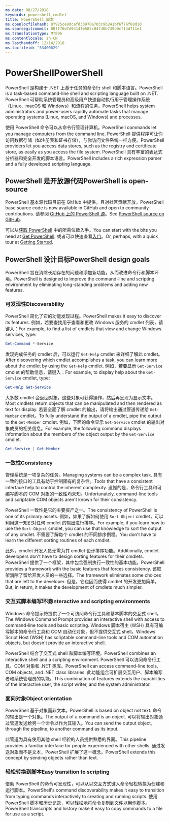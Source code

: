 ```yaml
---
ms.date: 08/27/2018
keywords: powershell,cmdlet
title: PowerShell 脚本
ms.openlocfilehash: 07925ce8dcafd33970a703c9b241bf6f76f88d10
ms.sourcegitcommit: 00ff76d7d9414fe585c04740b739b9cf14d711e1
ms.translationtype: MTE95
ms.contentlocale: zh-CN
ms.lasthandoff: 12/14/2018
ms.locfileid: "53400829"
---
```

# <a name="powershell"></a><span data-ttu-id="1b324-103">PowerShell</span><span class="sxs-lookup"><span data-stu-id="1b324-103">PowerShell</span></span>

<span data-ttu-id="1b324-104">PowerShell 是构建于 .NET 上基于任务的命令行 shell 和脚本语言。</span><span class="sxs-lookup"><span data-stu-id="1b324-104">PowerShell is a task-based command-line shell and scripting language built on .NET.</span></span>
<span data-ttu-id="1b324-105">PowerShell 可帮助系统管理员和高级用户快速自动执行用于管理操作系统（Linux、macOS 和 Windows）和流程的任务。</span><span class="sxs-lookup"><span data-stu-id="1b324-105">PowerShell helps system administrators and power-users rapidly automate tasks that manage operating systems (Linux, macOS, and Windows) and processes.</span></span>

<span data-ttu-id="1b324-106">使用 PowerShell 命令可以从命令行管理计算机。</span><span class="sxs-lookup"><span data-stu-id="1b324-106">PowerShell commands let you manage computers from the command line.</span></span> <span data-ttu-id="1b324-107">PowerShell 提供程序可让你访问数据存储（如注册表和证书存储），与你访问文件系统一样方便。</span><span class="sxs-lookup"><span data-stu-id="1b324-107">PowerShell providers let you access data stores, such as the registry and certificate store, as easily as you access the file system.</span></span> <span data-ttu-id="1b324-108">PowerShell 具有丰富的表达式分析器和完全开发的脚本语言。</span><span class="sxs-lookup"><span data-stu-id="1b324-108">PowerShell includes a rich expression parser and a fully developed scripting language.</span></span>

## <a name="powershell-is-open-source"></a><span data-ttu-id="1b324-109">PowerShell 是开放源代码</span><span class="sxs-lookup"><span data-stu-id="1b324-109">PowerShell is open-source</span></span>

<span data-ttu-id="1b324-110">PowerShell 基本源代码目前在 GitHub 中提供，且对社区贡献开放。</span><span class="sxs-lookup"><span data-stu-id="1b324-110">PowerShell base source code is now available in GitHub and open to community contributions.</span></span>
<span data-ttu-id="1b324-111">请参阅 [GitHub 上的 PowerShell 源](https://github.com/powershell/powershell)。</span><span class="sxs-lookup"><span data-stu-id="1b324-111">See [PowerShell source on GitHub](https://github.com/powershell/powershell).</span></span>

<span data-ttu-id="1b324-112">可以从[获取 PowerShell](https://github.com/PowerShell/PowerShell#get-powershell) 中的所需位数入手。</span><span class="sxs-lookup"><span data-stu-id="1b324-112">You can start with the bits you need at [Get PowerShell](https://github.com/PowerShell/PowerShell#get-powershell).</span></span>
<span data-ttu-id="1b324-113">或者可以快速查看[入门](https://github.com/PowerShell/PowerShell/blob/master/docs/learning-powershell)。</span><span class="sxs-lookup"><span data-stu-id="1b324-113">Or, perhaps, with a quick tour at [Getting Started](https://github.com/PowerShell/PowerShell/blob/master/docs/learning-powershell).</span></span>

## <a name="powershell-design-goals"></a><span data-ttu-id="1b324-114">PowerShell 设计目标</span><span class="sxs-lookup"><span data-stu-id="1b324-114">PowerShell design goals</span></span>

<span data-ttu-id="1b324-115">PowerShell 旨在消除长期存在的问题和添加新功能，从而改进命令行和脚本环境。</span><span class="sxs-lookup"><span data-stu-id="1b324-115">PowerShell is designed to improve the command-line and scripting environment by eliminating long-standing problems and adding new features.</span></span>

### <a name="discoverability"></a><span data-ttu-id="1b324-116">可发现性</span><span class="sxs-lookup"><span data-stu-id="1b324-116">Discoverability</span></span>

<span data-ttu-id="1b324-117">PowerShell 简化了它的功能发现过程。</span><span class="sxs-lookup"><span data-stu-id="1b324-117">PowerShell makes it easy to discover its features.</span></span> <span data-ttu-id="1b324-118">例如，若要查找用于查看和更改 Windows 服务的 cmdlet 列表，请键入：</span><span class="sxs-lookup"><span data-stu-id="1b324-118">For example, to find a list of cmdlets that view and change Windows services, type:</span></span>

```powershell
Get-Command *-Service
```

<span data-ttu-id="1b324-119">发现完成任务的 cmdlet 后，可以运行 `Get-Help` cmdlet 来详细了解此 cmdlet。</span><span class="sxs-lookup"><span data-stu-id="1b324-119">After discovering which cmdlet accomplishes a task, you can learn more about the cmdlet by using the `Get-Help` cmdlet.</span></span> <span data-ttu-id="1b324-120">例如，若要显示 `Get-Service` cmdlet 的帮助信息，请键入：</span><span class="sxs-lookup"><span data-stu-id="1b324-120">For example, to display help about the `Get-Service` cmdlet, type:</span></span>

```powershell
Get-Help Get-Service
```

<span data-ttu-id="1b324-121">大多数 cmdlet 会返回对象，这些对象可获得操作，然后再呈现为显示文本。</span><span class="sxs-lookup"><span data-stu-id="1b324-121">Most cmdlets return objects that can be manipulated and then rendered as text for display.</span></span> <span data-ttu-id="1b324-122">若要全面了解 cmdlet 的输出，请将输出通过管道传递给 `Get-Member` cmdlet。</span><span class="sxs-lookup"><span data-stu-id="1b324-122">To fully understand the output of a cmdlet, pipe the output to the `Get-Member` cmdlet.</span></span> <span data-ttu-id="1b324-123">例如，下面的命令显示 `Get-Service` cmdlet 的输出对象成员的相关信息。</span><span class="sxs-lookup"><span data-stu-id="1b324-123">For example, the following command displays information about the members of the object output by the `Get-Service` cmdlet.</span></span>

```powershell
Get-Service | Get-Member
```

### <a name="consistency"></a><span data-ttu-id="1b324-124">一致性</span><span class="sxs-lookup"><span data-stu-id="1b324-124">Consistency</span></span>

<span data-ttu-id="1b324-125">管理系统是一项复杂的任务。</span><span class="sxs-lookup"><span data-stu-id="1b324-125">Managing systems can be a complex task.</span></span> <span data-ttu-id="1b324-126">具有一致的接口的工具有助于控制固有的复杂性。</span><span class="sxs-lookup"><span data-stu-id="1b324-126">Tools that have a consistent interface help to control the inherent complexity.</span></span> <span data-ttu-id="1b324-127">遗憾的是，命令行工具和可编写脚本的 COM 对象的一致性均未知。</span><span class="sxs-lookup"><span data-stu-id="1b324-127">Unfortunately, command-line tools and scriptable COM objects aren't known for their consistency.</span></span>

<span data-ttu-id="1b324-128">PowerShell 一致性是它的主要资产之一。</span><span class="sxs-lookup"><span data-stu-id="1b324-128">The consistency of PowerShell is one of its primary assets.</span></span> <span data-ttu-id="1b324-129">例如，如果了解如何使用 `Sort-Object` cmdlet，可以利用这一知识对任何 cmdlet 的输出进行排序。</span><span class="sxs-lookup"><span data-stu-id="1b324-129">For example, if you learn how to use the `Sort-Object` cmdlet, you can use that knowledge to sort the output of any cmdlet.</span></span> <span data-ttu-id="1b324-130">不需要了解每个 cmdlet 的不同排序例程。</span><span class="sxs-lookup"><span data-stu-id="1b324-130">You don't have to learn the different sorting routines of each cmdlet.</span></span>

<span data-ttu-id="1b324-131">此外，cmdlet 开发人员无需为其 cmdlet 设计排序功能。</span><span class="sxs-lookup"><span data-stu-id="1b324-131">Additionally, cmdlet developers don't have to design sorting features for their cmdlets.</span></span> <span data-ttu-id="1b324-132">PowerShell 提供了一个框架，其中包含强制执行一致性的基本功能。</span><span class="sxs-lookup"><span data-stu-id="1b324-132">PowerShell provides a framework with the basic features that forces consistency.</span></span> <span data-ttu-id="1b324-133">该框架消除了留给开发人员的一些选择。</span><span class="sxs-lookup"><span data-stu-id="1b324-133">The framework eliminates some choices that are left to the developer.</span></span> <span data-ttu-id="1b324-134">但是，它也因而使得 cmdlet 的开发更加简单。</span><span class="sxs-lookup"><span data-stu-id="1b324-134">But, in return, it makes the development of cmdlets much simpler.</span></span>

### <a name="interactive-and-scripting-environments"></a><span data-ttu-id="1b324-135">交互式脚本编写环境</span><span class="sxs-lookup"><span data-stu-id="1b324-135">Interactive and scripting environments</span></span>

<span data-ttu-id="1b324-136">Windows 命令提示符提供了一个可访问命令行工具和基本脚本的交互式 shell。</span><span class="sxs-lookup"><span data-stu-id="1b324-136">The Windows Command Prompt provides an interactive shell with access to command-line tools and basic scripting.</span></span> <span data-ttu-id="1b324-137">Windows 脚本宿主 (WSH) 具有可编写脚本的命令行工具和 COM 自动化对象，但不提供交互式 shell。</span><span class="sxs-lookup"><span data-stu-id="1b324-137">Windows Script Host (WSH) has scriptable command-line tools and COM automation objects, but doesn't provide an interactive shell.</span></span>

<span data-ttu-id="1b324-138">PowerShell 结合了交互式 shell 和脚本编写环境。</span><span class="sxs-lookup"><span data-stu-id="1b324-138">PowerShell combines an interactive shell and a scripting environment.</span></span> <span data-ttu-id="1b324-139">PowerShell 可以访问命令行工具、COM 对象和 .NET 类库。</span><span class="sxs-lookup"><span data-stu-id="1b324-139">PowerShell can access command-line tools, COM objects, and .NET class libraries.</span></span> <span data-ttu-id="1b324-140">此功能组合可扩展交互用户、脚本编写者和系统管理员的功能。</span><span class="sxs-lookup"><span data-stu-id="1b324-140">This combination of features extends the capabilities of the interactive user, the script writer, and the system administrator.</span></span>

### <a name="object-orientation"></a><span data-ttu-id="1b324-141">面向对象</span><span class="sxs-lookup"><span data-stu-id="1b324-141">Object orientation</span></span>

<span data-ttu-id="1b324-142">PowerShell 基于对象而非文本。</span><span class="sxs-lookup"><span data-stu-id="1b324-142">PowerShell is based on object not text.</span></span> <span data-ttu-id="1b324-143">命令的输出是一个对象。</span><span class="sxs-lookup"><span data-stu-id="1b324-143">The output of a command is an object.</span></span> <span data-ttu-id="1b324-144">可以将输出对象通过管道发送给另一个命令以作为其输入。</span><span class="sxs-lookup"><span data-stu-id="1b324-144">You can send the output object, through the pipeline, to another command as its input.</span></span>

<span data-ttu-id="1b324-145">此管道为具有使用其他 shell 经验的人员提供熟悉的界面。</span><span class="sxs-lookup"><span data-stu-id="1b324-145">This pipeline provides a familiar interface for people experienced with other shells.</span></span> <span data-ttu-id="1b324-146">通过发送对象而不是文本，PowerShell 扩展了这一概念。</span><span class="sxs-lookup"><span data-stu-id="1b324-146">PowerShell extends this concept by sending objects rather than text.</span></span>

### <a name="easy-transition-to-scripting"></a><span data-ttu-id="1b324-147">轻松转换到脚本</span><span class="sxs-lookup"><span data-stu-id="1b324-147">Easy transition to scripting</span></span>

<span data-ttu-id="1b324-148">借助 PowerShell 的命令可发现性，可以从以交互方式键入命令轻松转换为创建和运行脚本。</span><span class="sxs-lookup"><span data-stu-id="1b324-148">PowerShell's command discoverability makes it easy to transition from typing commands interactively to creating and running scripts.</span></span> <span data-ttu-id="1b324-149">使用 PowerShell 脚本和历史记录，可以轻松地将命令复制到文件以用作脚本。</span><span class="sxs-lookup"><span data-stu-id="1b324-149">PowerShell transcripts and history make it easy to copy commands to a file for use as a script.</span></span>
